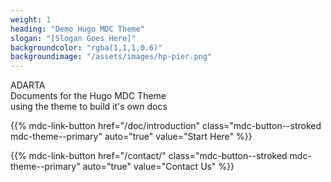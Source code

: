 ```yaml
---
weight: 1
heading: "Demo Hugo MDC Theme"
slogan: "[Slogan Goes Here]"
backgroundcolor: "rgba(1,1,1,0.6)"
backgroundimage: "/assets/images/hp-pier.png"
---
```

<div id="splash-section">
  <div class="mdc-layout-grid">
    <div class="mdc-layout-grid__inner">
      <div class="mdc-layout-grid__cell mdc-layout-grid__cell--span-1">
      </div>
      <div class="mdc-layout-grid__cell mdc-layout-grid__cell--span-10">
        <div><span class="mdc-theme--text-primary-on-dark mdc-typography--display2">ADARTA</span></div>
        <div><span class="mdc-theme--text-primary-on-dark mdc-typography--display1">Documents for the Hugo MDC Theme</span></div>
        <div><span class="mdc-theme--primary mdc-typography--headline">using the theme to build it's own docs</span></div>
        <p><div>{{% mdc-link-button href="/doc/introduction" class="mdc-button--stroked mdc-theme--primary" auto="true" value="Start Here" %}}</div></p>
        <p><div>{{% mdc-link-button href="/contact/" class="mdc-button--stroked mdc-theme--primary" auto="true" value="Contact Us" %}}</div></p>
      <div class="mdc-layout-grid__cell mdc-layout-grid__cell--span-1">
      </div>
    </div>
  </div>
</div>
